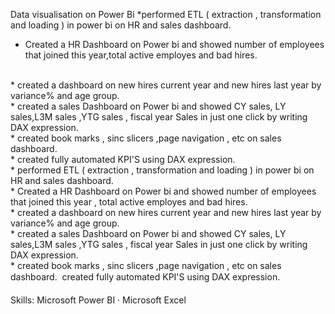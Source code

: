 Data visualisation on Power Bi
*performed ETL ( extraction , transformation and loading ) in power bi on HR and sales dashboard.
<br>
* Created a HR Dashboard on Power bi and showed number of employees that joined this year,total 
 active employes and bad hires.
<br>
* created a dashboard on new hires current year and new hires last year by variance% and age group.
<br>
* created a sales Dashboard on Power bi and showed CY sales, LY sales,L3M sales ,YTG sales , fiscal year 
 Sales in just one click by writing DAX expression.
<br>
* created book marks , sinc slicers ,page navigation , etc on sales dashboard.
<br>
* created fully automated KPI'S using DAX expression.
<br>
* performed ETL ( extraction , transformation and loading ) in power bi on HR and sales dashboard.
<br>
* Created a HR Dashboard on Power bi and showed number of employees that joined this year , total active employes and bad hires.
<br>
* created a dashboard on new hires current year and new hires last year by variance% and age group.
<br>
* created a sales Dashboard on Power bi and showed CY sales, LY sales,L3M sales ,YTG sales , fiscal year Sales in just one click by writing DAX expression.
<br>
* created book marks , sinc slicers ,page navigation , etc on sales dashboard.  created fully automated KPI'S using DAX expression.
<br> 

Skills: Microsoft Power BI · Microsoft Excel
